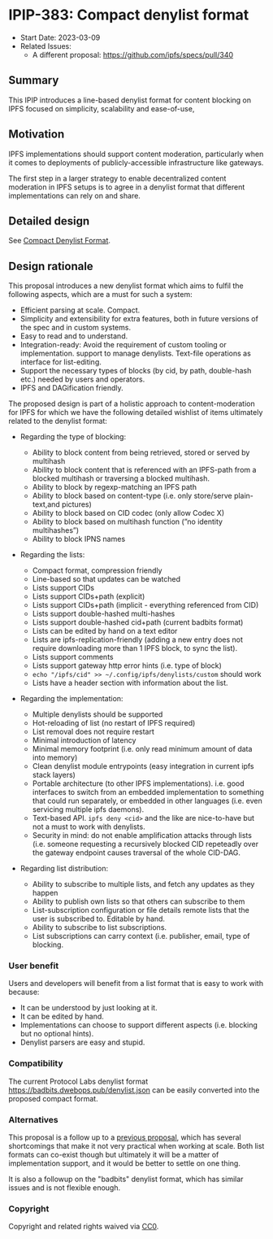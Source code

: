 # IPIP-383: Compact denylist format

- Start Date: 2023-03-09
- Related Issues:
  - A different proposal: https://github.com/ipfs/specs/pull/340

## Summary

This IPIP introduces a line-based denylist format for content blocking on IPFS
focused on simplicity, scalability and ease-of-use,

## Motivation

IPFS implementations should support content moderation, particularly when it
comes to deployments of publicly-accessible infrastructure like gateways.

The first step in a larger strategy to enable decentralized content moderation
in IPFS setups is to agree in a denylist format that different implementations
can rely on and share.


## Detailed design

See [Compact Denylist Format](../COMPACT_DENYLIST_FORMAT.md).

## Design rationale

This proposal introduces a new denylist format which aims to fulfil the
following aspects, which are a must for such a system:

* Efficient parsing at scale. Compact.
* Simplicity and extensibility for extra features, both in future versions of
  the spec and in custom systems.
* Easy to read and to understand.
* Integration-ready: Avoid the requirement of custom tooling or implementation.
  support to manage denylists. Text-file operations as interface for
  list-editing.
* Support the necessary types of blocks (by cid, by path, double-hash etc.)
  needed by users and operators.
* IPFS and DAGification friendly.

The proposed design is part of a holistic approach to content-moderation for IPFS for which we have the following detailed wishlist of items ultimately related to the denylist format:

- Regarding the type of blocking:
    - Ability to block content from being retrieved, stored or served by multihash
    - Ability to block content that is referenced with an IPFS-path from a blocked multihash or traversing a blocked multihash.
    - Ability to block by regexp-matching an IPFS path
    - Ability to block based on content-type (i.e. only store/serve plain-text,and pictures)
    - Ability to block based on CID codec (only allow Codec X)
    - Ability to block based on multihash function (”no identity multihashes”)
    - Ability to block IPNS names
	
- Regarding the lists:
    - Compact format, compression friendly
    - Line-based so that updates can be watched
    - Lists support CIDs
    - Lists support CIDs+path (explicit)
    - Lists support CIDs+path (implicit - everything referenced from CID)
    - Lists support double-hashed multi-hashes
    - Lists support double-hashed cid+path (current badbits format)
    - Lists can be edited by hand on a text editor
    - Lists are ipfs-replication-friendly (adding a new entry does not require downloading more than 1 IPFS block, to sync the list).
    - Lists support comments
    - Lists support gateway http error hints (i.e. type of block)
    - `echo "/ipfs/cid" >> ~/.config/ipfs/denylists/custom` should work
    - Lists have a header section with information about the list.
	
- Regarding the implementation:
    - Multiple denylists should be supported
    - Hot-reloading of list (no restart of IPFS required)
    - List removal does not require restart
    - Minimal introduction of latency
    - Minimal memory footprint (i.e. only read minimum amount of data into memory)
    - Clean denylist module entrypoints (easy integration in current ipfs stack layers)
    - Portable architecture (to other IPFS implementations). i.e. good interfaces to switch from an embedded implementation to something that could run separately, or embedded in other languages (i.e. even servicing multiple ipfs daemons).
    - Text-based API. `ipfs deny <cid>` and the like are nice-to-have but not a must to work with denylists.
    - Security in mind: do not enable amplification attacks through lists (i.e. someone requesting a recursively blocked CID repeteadly over the gateway endpoint causes traversal of the whole CID-DAG.

- Regarding list distribution:
    - Ability to subscribe to multiple lists, and fetch any updates as they happen
    - Ability to publish own lists so that others can subscribe to them
    - List-subscription configuration or file details remote lists that the user is subscribed to. Editable by hand.
    - Ability to subscribe to list subscriptions.
    - List subscriptions can carry context (i.e. publisher, email, type of blocking.

### User benefit

Users and developers will benefit from a list format that is easy to work with because:

* It can be understood by just looking at it.
* It can be edited by hand.
* Implementations can choose to support different aspects (i.e. blocking but no optional hints).
* Denylist parsers are easy and stupid.

### Compatibility

The current Protocol Labs denylist format
https://badbits.dwebops.pub/denylist.json can be easily converted into the
proposed compact format.


### Alternatives

This proposal is a follow up to a [previous proposal](https://github.com/ipfs/specs/pull/340), which has several shortcomings that make it not very practical when working at scale. Both list formats can co-exist though but ultimately it will be a matter of implementation support, and it would be better to settle on one thing.

It is also a followup on the "badbits" denylist format, which has similar issues and is not flexible enough.

### Copyright

Copyright and related rights waived via [CC0](https://creativecommons.org/publicdomain/zero/1.0/).
